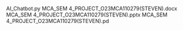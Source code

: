 AI_Chatbot.py
MCA_SEM 4_PROJECT_O23MCA110279(STEVEN).docx
MCA_SEM 4_PROJECT_O23MCA110279(STEVEN).pptx
MCA_SEM 4_PROJECT_O23MCA110279(STEVEN).pd
